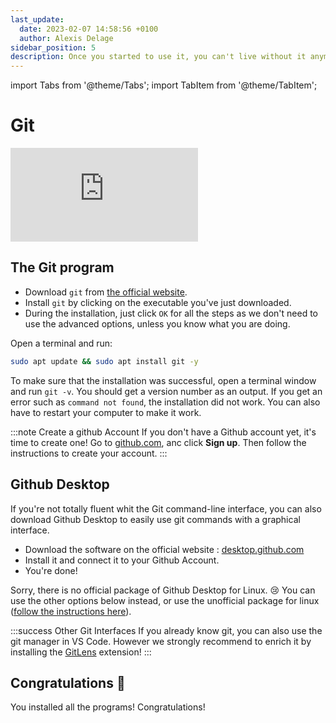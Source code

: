 ```yaml
---
last_update:
  date: 2023-02-07 14:58:56 +0100
  author: Alexis Delage
sidebar_position: 5
description: Once you started to use it, you can't live without it anymore
---
```


import Tabs from '@theme/Tabs';
import TabItem from '@theme/TabItem';

# Git

<iframe 
    class="youtube"
    src="https://www.youtube-nocookie.com/embed/hwP7WQkmECE" 
    title="YouTube video player" 
    frameborder="0" 
    allow="accelerometer; autoplay; clipboard-write; encrypted-media; gyroscope; picture-in-picture" 
    allowfullscreen>
</iframe>

## The Git program

<Tabs groupId="os">
<TabItem value="win-mac" label="Windows/MacOS">

- Download `git` from [the official website](https://git-scm.com/download).
- Install `git` by clicking on the executable you've just downloaded.
- During the installation, just click `OK` for all the steps as we don't need to use the advanced options, 
    unless you know what you are doing.

</TabItem>
<TabItem value="lin" label="Linux">

Open a terminal and run:
```bash
sudo apt update && sudo apt install git -y
```

</TabItem>
</Tabs>

To make sure that the installation was successful, open a terminal window and run `git -v`. 
You should get a version number as an output. If you get an error such as `command not found`, 
the installation did not work. You can also have to restart your computer to make it work.

:::note Create a github Account
If you don't have a Github account yet, it's time to create one! Go to [github.com](https://github.com/),
anc click **Sign up**. Then follow the instructions to create your account.
:::

## Github Desktop

If you're not totally fluent whit the Git command-line interface, you can also
download Github Desktop to easily use git commands with a graphical interface.

<Tabs groupId="os">
<TabItem value="win-mac" label="Windows/MacOS">

- Download the software on the official website : [desktop.github.com](https://desktop.github.com/)
- Install it and connect it to your Github Account.
- You're done!

</TabItem>
<TabItem value="lin" label="Linux">

Sorry, there is no official package of Github Desktop for Linux. 😢 
You can use the other options below instead, or use the unofficial package for linux 
([follow the instructions here](https://gist.github.com/berkorbay/6feda478a00b0432d13f1fc0a50467f1)).

</TabItem>
</Tabs>

:::success Other Git Interfaces
If you already know git, you can also use the git manager in VS Code. However we strongly recommend to enrich it
by installing the [GitLens](https://marketplace.visualstudio.com/items?itemName=eamodio.gitlens) extension!
:::

## Congratulations 🥳

You installed all the programs! Congratulations!
